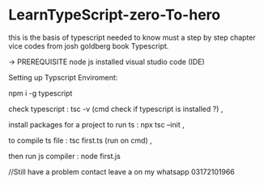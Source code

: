 # LearnTypeScript-zero-To-hero
this is the basis of typescript needed to know must a step by step chapter vice codes from josh goldberg book Typescript.

-> PREREQUISITE
node js installed 
visual studio code (IDE)

Setting up Typscript Enviroment:

npm i -g typescript 


check typescript : 
tsc -v  (cmd check if typescript is installed ?) , 


install packages for a project to run ts :
npx tsc –init ,


to compile ts file : 
tsc first.ts (run on cmd) , 


then run js compiler : 
node first.js


//Still have a problem contact leave a on my whatsapp 03172101966



